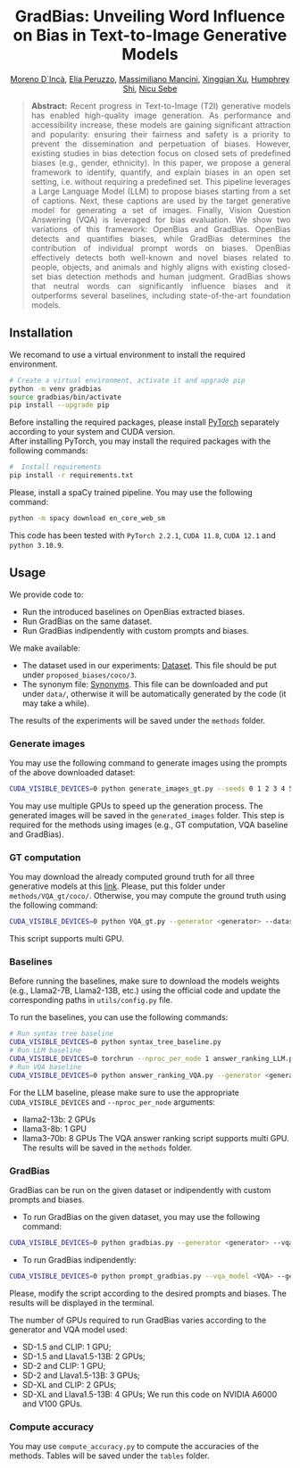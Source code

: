 <div align="center">

# GradBias: Unveiling Word Influence on Bias in Text-to-Image Generative Models

[Moreno D`Incà](https://moreno98.github.io/), [Elia Peruzzo](https://helia95.github.io/), [Massimiliano Mancini](https://mancinimassimiliano.github.io/), [Xingqian Xu](https://xingqian2018.github.io/), [Humphrey Shi](https://www.humphreyshi.com/home), [Nicu Sebe](https://disi.unitn.it/~sebe/)

</div>

<div style="text-align: justify">

>**Abstract:** Recent progress in Text-to-Image (T2I) generative models has enabled high-quality image generation. As performance and accessibility increase, these models are gaining significant attraction and popularity: ensuring their fairness and safety is a priority to prevent the dissemination and perpetuation of biases. However, existing studies in bias detection focus on closed sets of predefined biases (e.g., gender, ethnicity). In this paper, we propose a general framework to identify, quantify, and explain biases in an open set setting, i.e. without requiring a predefined set. This pipeline leverages a Large Language Model (LLM) to propose biases starting from a set of captions. Next, these captions are used by the target generative model for generating a set of images. Finally, Vision Question Answering (VQA) is leveraged for bias evaluation. We show two variations of this framework: OpenBias and GradBias. OpenBias detects and quantifies biases, while GradBias determines the contribution of individual prompt words on biases. OpenBias effectively detects both well-known and novel biases related to people, objects, and animals and highly aligns with existing closed-set bias detection methods and human judgment. GradBias shows that neutral words can significantly influence biases and it outperforms several baselines, including state-of-the-art foundation models.

</div>

## Installation
We recomand to use a virtual environment to install the required environment.
```bash
# Create a virtual environment, activate it and upgrade pip
python -m venv gradbias
source gradbias/bin/activate
pip install --upgrade pip
```
Before installing the required packages, please install [PyTorch](https://pytorch.org/get-started/locally/) separately according to your system and CUDA version.  
After installing PyTorch, you may install the required packages with the following commands:
```bash
#  Install requirements
pip install -r requirements.txt
```
Please, install a spaCy trained pipeline. You may use the following command:
```bash
python -m spacy download en_core_web_sm
```
This code has been tested with `PyTorch 2.2.1`, `CUDA 11.8`, `CUDA 12.1` and `python 3.10.9`.

## Usage
We provide code to:
- Run the introduced baselines on OpenBias extracted biases.
- Run GradBias on the same dataset.
- Run GradBias indipendently with custom prompts and biases.

We make available:
- The dataset used in our experiments: [Dataset](https://drive.google.com/file/d/1nGECdt0fcwiJA-5qJgvgnZbGBp4zHnNq/view?usp=sharing). This file should be put under `proposed_biases/coco/3`. 
- The synonym file: [Synonyms](https://drive.google.com/file/d/1cXWzktkTLVc7ZYw93Ei_YokI8gOd5_0z/view?usp=sharing). This file can be downloaded and put under `data/`, otherwise it will be automatically generated by the code (it may take a while).

The results of the experiments will be saved under the `methods` folder.

### Generate images
You may use the following command to generate images using the prompts of the above downloaded dataset:
```bash
CUDA_VISIBLE_DEVICES=0 python generate_images_gt.py --seeds 0 1 2 3 4 5 6 7 8 9 --generator <generator>
```
You may use multiple GPUs to speed up the generation process. The generated images will be saved in the `generated_images` folder. This step is required for the methods using images (e.g., GT computation, VQA baseline and GradBias).

### GT computation
You may download the already computed ground truth for all three generative models at this [link](). Please, put this folder under `methods/VQA_gt/coco/`. Otherwise, you may compute the ground truth using the following command:
```bash
CUDA_VISIBLE_DEVICES=0 python VQA_gt.py --generator <generator> --dataset coco --vqa_model blip2-flant5xxl
```
This script supports multi GPU.

### Baselines
Before running the baselines, make sure to download the models weights (e.g., Llama2-7B, Llama2-13B, etc.) using the official code and update the corresponding paths in `utils/config.py` file. 

To run the baselines, you can use the following commands:
```bash
# Run syntax tree baseline
CUDA_VISIBLE_DEVICES=0 python syntax_tree_baseline.py 
# Run LLM baseline
CUDA_VISIBLE_DEVICES=0 torchrun --nproc_per_node 1 answer_ranking_LLM.py --LLM <LLM_name> --seed 0 --dataset coco
# Run VQA baseline
CUDA_VISIBLE_DEVICES=0 python answer_ranking_VQA.py --generator <generator> --vqa_model <VQA>
```
For the LLM baseline, please make sure to use the appropriate `CUDA_VISIBLE_DEVICES` and `--nproc_per_node` arguments:
- llama2-13b: 2 GPUs
- llama3-8b: 1 GPU
- llama3-70b: 8 GPUs
The VQA answer ranking script supports multi GPU. The results will be saved in the `methods` folder.

### GradBias
GradBias can be run on the given dataset or indipendently with custom prompts and biases. 
- To run GradBias on the given dataset, you may use the following command:
```bash
CUDA_VISIBLE_DEVICES=0 python gradbias.py --generator <generator> --vqa_model <VQA> --dataset coco
```
- To run GradBias indipendently:
```bash
CUDA_VISIBLE_DEVICES=0 python prompt_gradbias.py --vqa_model <VQA> --generator <generator>
```
Please, modify the script according to the desired prompts and biases. The results will be displayed in the terminal.

The number of GPUs required to run GradBias varies according to the generator and VQA model used:
- SD-1.5 and CLIP: 1 GPU;
- SD-1.5 and Llava1.5-13B: 2 GPUs;
- SD-2 and CLIP: 1 GPU;
- SD-2 and Llava1.5-13B: 3 GPUs;
- SD-XL and CLIP: 2 GPUs;
- SD-XL and Llava1.5-13B: 4 GPUs;
We run this code on NVIDIA A6000 and V100 GPUs.

### Compute accuracy
You may use `compute_accuracy.py` to compute the accuracies of the methods. Tables will be saved under the `tables` folder.
